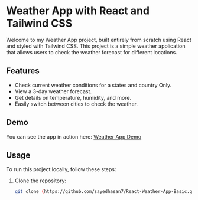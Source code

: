 # Weather App with React and Tailwind CSS

Welcome to my Weather App project, built entirely from scratch using React and styled with Tailwind CSS. This project is a simple weather application that allows users to check the weather forecast for different locations.

## Features

- Check current weather conditions for a states and country Only.
- View a 3-day weather forecast.
- Get details on temperature, humidity, and more.
- Easily switch between cities to check the weather.

## Demo

You can see the app in action here: [Weather App Demo]([(https://weather72.netlify.app/)])

## Usage

To run this project locally, follow these steps:

1. Clone the repository:
   ```bash
   git clone (https://github.com/sayedhasan7/React-Weather-App-Basic.git)https://github.com/sayedhasan7/React-Weather-App-Basic.git
